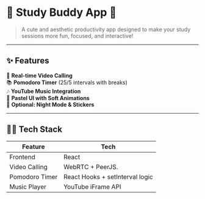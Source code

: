 # 💖 Study Buddy App 🌸

> A cute and aesthetic productivity app designed to make your study sessions more fun, focused, and interactive!

---

## ✨ Features

🎥 **Real-time Video Calling**  
📚 **Pomodoro Timer** (25/5 intervals with breaks)  
🎶 **YouTube Music Integration**  
🎀 **Pastel UI with Soft Animations**  
🌙 **Optional: Night Mode & Stickers**

---

## 🧑‍💻 Tech Stack

| Feature          | Tech                            |
|------------------|----------------------------------|
| Frontend         | React                            |
| Video Calling    | WebRTC + PeerJS.                 |
| Pomodoro Timer   | React Hooks + setInterval logic  |
| Music Player     | YouTube iFrame API               |

